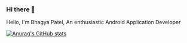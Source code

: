 ### Hi there 👋


Hello, I'm Bhagya Patel, An enthusiastic Android Application Developer

[![Anurag's GitHub stats](https://github-readme-stats.vercel.app/api?username=bhagyaspatel)](https://github.com/anuraghazra/github-readme-stats)
<!--
**bhagyaspatel/bhagyaspatel** is a ✨ _special_ ✨ repository because its `README.md` (this file) appears on your GitHub profile.

Here are some ideas to get you started:

- 🔭 I’m currently working on ...
- 🌱 I’m currently learning ...
- 👯 I’m looking to collaborate on ...
- 🤔 I’m looking for help with ...
- 💬 Ask me about ...
- 📫 How to reach me: ...
- 😄 Pronouns: ...
- ⚡ Fun fact: ...
-->
